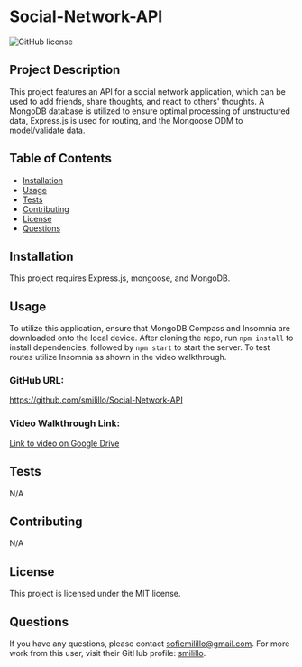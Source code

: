 # Social-Network-API

![GitHub license](https://img.shields.io/badge/license-MIT-blue.svg)

## Project Description 
This project features an API for a social network application, which can be used to add friends, share thoughts, and react to others' thoughts. A MongoDB database is utilized to ensure optimal processing of unstructured data, Express.js is used for routing, and the Mongoose ODM to model/validate data.

## Table of Contents
- [Installation](#installation)
- [Usage](#usage)
- [Tests](#tests)
- [Contributing](#contributing)
- [License](#license)
- [Questions](#questions)

## Installation
This project requires Express.js, mongoose, and MongoDB.

## Usage 
To utilize this application, ensure that MongoDB Compass and Insomnia are downloaded onto the local device. After cloning the repo, run `npm install` to install dependencies, followed by `npm start` to start the server. To test routes utilize Insomnia as shown in the video walkthrough.

### GitHub URL:
https://github.com/smilillo/Social-Network-API

### Video Walkthrough Link:
[Link to video on Google Drive](https://drive.google.com/file/d/1dLJ1ReKwe3C-Nb8i7dF5NqSK0DZ4-7sQ/view?usp=sharing)

## Tests
N/A

## Contributing
N/A 

## License
This project is licensed under the MIT license.

## Questions
If you have any questions, please contact sofiemilillo@gmail.com. For more work from this user, visit their GitHub profile: [smilillo](https://github.com/smilillo).
